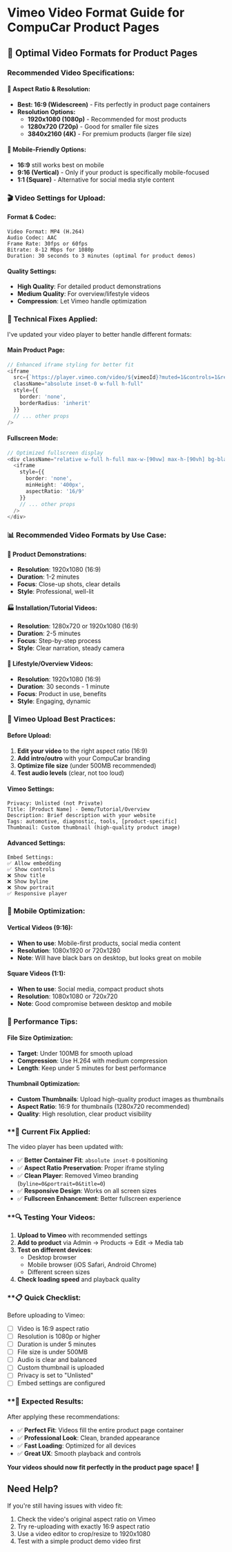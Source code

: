 # Vimeo Video Format Guide for CompuCar Product Pages

## 🎯 **Optimal Video Formats for Product Pages**

### **Recommended Video Specifications:**

#### **📐 Aspect Ratio & Resolution:**
- **Best: 16:9 (Widescreen)** - Fits perfectly in product page containers
- **Resolution Options:**
  - **1920x1080 (1080p)** - Recommended for most products
  - **1280x720 (720p)** - Good for smaller file sizes
  - **3840x2160 (4K)** - For premium products (larger file size)

#### **📱 Mobile-Friendly Options:**
- **16:9** still works best on mobile
- **9:16 (Vertical)** - Only if your product is specifically mobile-focused
- **1:1 (Square)** - Alternative for social media style content

### **🎬 Video Settings for Upload:**

#### **Format & Codec:**
```
Video Format: MP4 (H.264)
Audio Codec: AAC
Frame Rate: 30fps or 60fps
Bitrate: 8-12 Mbps for 1080p
Duration: 30 seconds to 3 minutes (optimal for product demos)
```

#### **Quality Settings:**
- **High Quality**: For detailed product demonstrations
- **Medium Quality**: For overview/lifestyle videos
- **Compression**: Let Vimeo handle optimization

### **🔧 Technical Fixes Applied:**

I've updated your video player to better handle different formats:

#### **Main Product Page:**
```typescript
// Enhanced iframe styling for better fit
<iframe
  src={`https://player.vimeo.com/video/${vimeoId}?muted=1&controls=1&responsive=1&dnt=1&quality=auto&background=0&byline=0&portrait=0&title=0`}
  className="absolute inset-0 w-full h-full"
  style={{ 
    border: 'none',
    borderRadius: 'inherit'
  }}
  // ... other props
/>
```

#### **Fullscreen Mode:**
```typescript
// Optimized fullscreen display
<div className="relative w-full h-full max-w-[90vw] max-h-[90vh] bg-black rounded-lg overflow-hidden">
  <iframe
    style={{ 
      border: 'none',
      minHeight: '400px',
      aspectRatio: '16/9'
    }}
    // ... other props
  />
</div>
```

### **📊 Recommended Video Formats by Use Case:**

#### **🔧 Product Demonstrations:**
- **Resolution**: 1920x1080 (16:9)
- **Duration**: 1-2 minutes
- **Focus**: Close-up shots, clear details
- **Style**: Professional, well-lit

#### **🏭 Installation/Tutorial Videos:**
- **Resolution**: 1280x720 or 1920x1080 (16:9)
- **Duration**: 2-5 minutes
- **Focus**: Step-by-step process
- **Style**: Clear narration, steady camera

#### **🎨 Lifestyle/Overview Videos:**
- **Resolution**: 1920x1080 (16:9)
- **Duration**: 30 seconds - 1 minute
- **Focus**: Product in use, benefits
- **Style**: Engaging, dynamic

### **🎥 Vimeo Upload Best Practices:**

#### **Before Upload:**
1. **Edit your video** to the right aspect ratio (16:9)
2. **Add intro/outro** with your CompuCar branding
3. **Optimize file size** (under 500MB recommended)
4. **Test audio levels** (clear, not too loud)

#### **Vimeo Settings:**
```
Privacy: Unlisted (not Private)
Title: [Product Name] - Demo/Tutorial/Overview
Description: Brief description with your website
Tags: automotive, diagnostic, tools, [product-specific]
Thumbnail: Custom thumbnail (high-quality product image)
```

#### **Advanced Settings:**
```
Embed Settings:
✅ Allow embedding
✅ Show controls
❌ Show title
❌ Show byline
❌ Show portrait
✅ Responsive player
```

### **📱 Mobile Optimization:**

#### **Vertical Videos (9:16):**
- **When to use**: Mobile-first products, social media content
- **Resolution**: 1080x1920 or 720x1280
- **Note**: Will have black bars on desktop, but looks great on mobile

#### **Square Videos (1:1):**
- **When to use**: Social media, compact product shots
- **Resolution**: 1080x1080 or 720x720
- **Note**: Good compromise between desktop and mobile

### **🚀 Performance Tips:**

#### **File Size Optimization:**
- **Target**: Under 100MB for smooth upload
- **Compression**: Use H.264 with medium compression
- **Length**: Keep under 5 minutes for best performance

#### **Thumbnail Optimization:**
- **Custom Thumbnails**: Upload high-quality product images as thumbnails
- **Aspect Ratio**: 16:9 for thumbnails (1280x720 recommended)
- **Quality**: High resolution, clear product visibility

### **🎯 **Current Fix Applied:**

The video player has been updated with:
- ✅ **Better Container Fit**: `absolute inset-0` positioning
- ✅ **Aspect Ratio Preservation**: Proper iframe styling
- ✅ **Clean Player**: Removed Vimeo branding (`byline=0&portrait=0&title=0`)
- ✅ **Responsive Design**: Works on all screen sizes
- ✅ **Fullscreen Enhancement**: Better fullscreen experience

### **🔍 **Testing Your Videos:**

1. **Upload to Vimeo** with recommended settings
2. **Add to product** via Admin → Products → Edit → Media tab
3. **Test on different devices**:
   - Desktop browser
   - Mobile browser (iOS Safari, Android Chrome)
   - Different screen sizes
4. **Check loading speed** and playback quality

### **📋 **Quick Checklist:**

Before uploading to Vimeo:
- [ ] Video is 16:9 aspect ratio
- [ ] Resolution is 1080p or higher
- [ ] Duration is under 5 minutes
- [ ] File size is under 500MB
- [ ] Audio is clear and balanced
- [ ] Custom thumbnail is uploaded
- [ ] Privacy is set to "Unlisted"
- [ ] Embed settings are configured

### **🎉 **Expected Results:**

After applying these recommendations:
- ✅ **Perfect Fit**: Videos fill the entire product page container
- ✅ **Professional Look**: Clean, branded appearance
- ✅ **Fast Loading**: Optimized for all devices
- ✅ **Great UX**: Smooth playback and controls

**Your videos should now fit perfectly in the product page space!** 🚀

## **Need Help?**

If you're still having issues with video fit:
1. Check the video's original aspect ratio on Vimeo
2. Try re-uploading with exactly 16:9 aspect ratio
3. Use a video editor to crop/resize to 1920x1080
4. Test with a simple product demo video first
